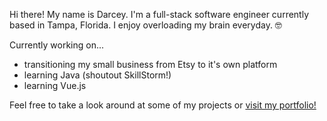 Hi there! My name is Darcey. I'm a full-stack software engineer currently based in Tampa, Florida. I enjoy overloading my brain everyday. 🤓

Currently working on...
* transitioning my small business from Etsy to it's own platform
* learning Java (shoutout SkillStorm!)
* learning Vue.js

Feel free to take a look around at some of my projects or <a href='https://www.hiredarcey.com' rel='noreferrer' target='_blank'>visit my portfolio!</a>